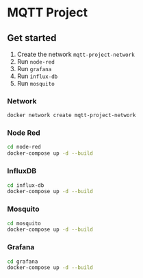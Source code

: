 # MQTT Project

## Get started

1. Create the network `mqtt-project-network`
2. Run `node-red` 
3. Run `grafana`
4. Run `influx-db`
5. Run `mosquito`

### Network 

```bash
docker network create mqtt-project-network
```

### Node Red

```bash
cd node-red
docker-compose up -d --build
```

### InfluxDB

```bash
cd influx-db
docker-compose up -d --build
```


### Mosquito

```bash
cd mosquito
docker-compose up -d --build
```

### Grafana

```bash
cd grafana
docker-compose up -d --build
```